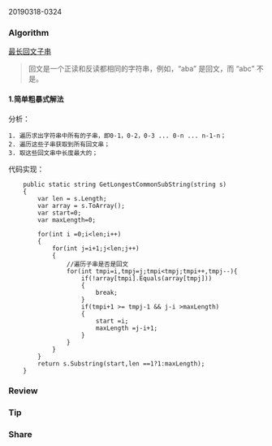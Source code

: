20190318-0324

### Algorithm

[最长回文子串]([https://elanderson.net/2018/04/run-multiple-projects-in-visual-studio-code/](https://leetcode-cn.com/explore/interview/card/tencent/221/array-and-strings/896/))

>回文是一个正读和反读都相同的字符串，例如，“aba” 是回文，而 “abc” 不是。

#### 1.简单粗暴式解法
   
分析：

    1. 遍历求出字符串中所有的子串，即0-1，0-2，0-3 ... 0-n ... n-1-n；
    2. 遍历这些子串获取到所有回文串；
    3. 取这些回文串中长度最大的；

代码实现：

        public static string GetLongestCommonSubString(string s)
        {
            var len = s.Length;
            var array = s.ToArray();
            var start=0;
            var maxLength=0;

            for(int i =0;i<len;i++)
            {
                for(int j=i+1;j<len;j++)
                {
                    //遍历子串是否是回文                    
                    for(int tmpi=i,tmpj=j;tmpi<tmpj;tmpi++,tmpj--){
                        if(!array[tmpi].Equals(array[tmpj]))
                        {
                            break;
                        }
                        if(tmpi+1 >= tmpj-1 && j-i >maxLength)
                        {
                            start =i;
                            maxLength =j-i+1;
                        }
                    }
                }
            }
            return s.Substring(start,len ==1?1:maxLength);
        }  


### Review


### Tip


### Share

